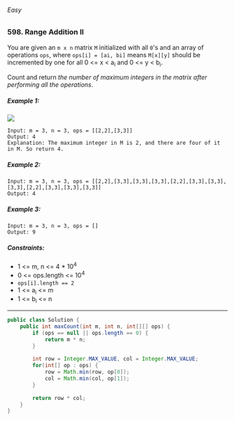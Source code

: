###### Easy

### 598. Range Addition II

You are given an `m x n` matrix `M` initialized with all `0`'s and an array of operations `ops`, where `ops[i] = [ai, bi]` means `M[x][y]` should be incremented by one for all 0 <= x < a<sub>i</sub> and 0 <= y < b<sub>i</sub>.

Count and return _the number of maximum integers in the matrix after performing all the operations_.

 

##### Example 1:
![](https://assets.leetcode.com/uploads/2020/10/02/ex1.jpg)
```
Input: m = 3, n = 3, ops = [[2,2],[3,3]]
Output: 4
Explanation: The maximum integer in M is 2, and there are four of it in M. So return 4.
```
##### Example 2:
```
Input: m = 3, n = 3, ops = [[2,2],[3,3],[3,3],[3,3],[2,2],[3,3],[3,3],[3,3],[2,2],[3,3],[3,3],[3,3]]
Output: 4
```
##### Example 3:
```
Input: m = 3, n = 3, ops = []
Output: 9
``` 

##### Constraints:

- 1 <= m, n <= 4 * 10<sup>4</sup>
- 0 <= ops.length <= 10<sup>4</sup>
- `ops[i].length == 2`
- 1 <= a<sub>i</sub> <= m
- 1 <= b<sub>i</sub> <= n

***

```java
public class Solution {
    public int maxCount(int m, int n, int[][] ops) {
        if (ops == null || ops.length == 0) {
            return m * n;
        }
        
        int row = Integer.MAX_VALUE, col = Integer.MAX_VALUE;
        for(int[] op : ops) {
            row = Math.min(row, op[0]);
            col = Math.min(col, op[1]);
        }
        
        return row * col;
    }
}
```
